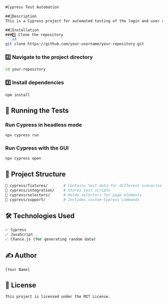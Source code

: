 ```md
#Cypress Test Automation

##📌Description
This is a Cypress project for automated testing of the login and user registration functionality. The tests validate the user authentication process, including successful login, incorrect login attempts, and user registration.

##🚀Installation
###1️⃣ Clone the repository
```sh
git clone https://github.com/your-username/your-repository.git
```
### 2️⃣ Navigate to the project directory
```sh
cd your-repository
```
### 3️⃣ Install dependencies
```sh
npm install
```

## 🏃 Running the Tests
### Run Cypress in headless mode
```sh
npx cypress run
```
### Run Cypress with the GUI
```sh
npx cypress open
```

## 📂 Project Structure
```sh
📁 cypress/fixtures/       # Contains test data for different scenarios
📁 cypress/integration/    # Stores test scripts
📁 cypress/selectors/      # Holds selectors for page elements
📁 cypress/support/        # Includes custom Cypress commands
```

## 🛠 Technologies Used
```sh
✅ Cypress
✅ JavaScript
✅ Chance.js (for generating random data)
```

## ✍️ Author
```sh
[Your Name]
```

## 📜 License
```sh
This project is licensed under the MIT License.
```
```

